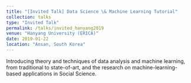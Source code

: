 ```yaml
---
title: "[Invited Talk] Data Science \& Machine Learning Tutorial"
collection: talks
type: "Invited Talk"
permalink: /talks/invited_hanyang2019
venue: "Hanyang University (ERICA)"
date: 2019-01-22
location: "Ansan, South Korea"
---
```


Introducing theory and techniques of data analysis and machine learning, from
traditional to state-of-art, and the research on machine-learning-based
applications in Social Science.
